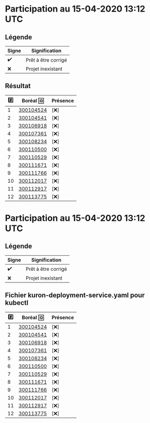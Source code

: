 # Participation au 15-04-2020 13:12 UTC
 
## Légende
 
| Signe              | Signification                 |
|--------------------|-------------------------------|
| :heavy_check_mark: | Prêt à être corrigé           |
| :x:                | Projet inexistant             |
 
## Résultat
 
|:hash:| Boréal :id:                | Présence         |
|------|----------------------------|------------------|
| 1 | [300104524](../300104524/README.md) | [:x:] |
| 2 | [300104541](../300104541/README.md) | [:x:] |
| 3 | [300106918](../300106918/README.md) | [:x:] |
| 4 | [300107361](../300107361/README.md) | [:x:] |
| 5 | [300108234](../300108234/README.md) | [:x:] |
| 6 | [300110500](../300110500/README.md) | [:x:] |
| 7 | [300110529](../300110529/README.md) | [:x:] |
| 8 | [300111671](../300111671/README.md) | [:x:] |
| 9 | [300111766](../300111766/README.md) | [:x:] |
| 10 | [300112017](../300112017/README.md) | [:x:] |
| 11 | [300112917](../300112917/README.md) | [:x:] |
| 12 | [300113775](../300113775/README.md) | [:x:] |
 
# Participation au 15-04-2020 13:12 UTC
 
## Légende
 
| Signe              | Signification                 |
|--------------------|-------------------------------|
| :heavy_check_mark: | Prêt à être corrigé           |
| :x:                | Projet inexistant             |
 
## Fichier kuron-deployment-service.yaml pour kubectl
 
|:hash:| Boréal :id:                | Présence         |
|------|----------------------------|------------------|
| 1 | [300104524](../300104524/kuron-deployment-service.yaml) | [:x:] |
| 2 | [300104541](../300104541/kuron-deployment-service.yaml) | [:x:] |
| 3 | [300106918](../300106918/kuron-deployment-service.yaml) | [:x:] |
| 4 | [300107361](../300107361/kuron-deployment-service.yaml) | [:x:] |
| 5 | [300108234](../300108234/kuron-deployment-service.yaml) | [:x:] |
| 6 | [300110500](../300110500/kuron-deployment-service.yaml) | [:x:] |
| 7 | [300110529](../300110529/kuron-deployment-service.yaml) | [:x:] |
| 8 | [300111671](../300111671/kuron-deployment-service.yaml) | [:x:] |
| 9 | [300111766](../300111766/kuron-deployment-service.yaml) | [:x:] |
| 10 | [300112017](../300112017/kuron-deployment-service.yaml) | [:x:] |
| 11 | [300112917](../300112917/kuron-deployment-service.yaml) | [:x:] |
| 12 | [300113775](../300113775/kuron-deployment-service.yaml) | [:x:] |
